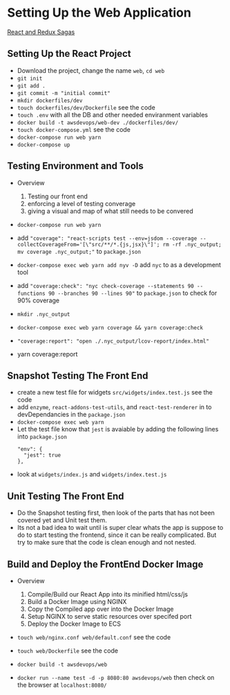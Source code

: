 # Setting Up the Web Application

  [React and Redux Sagas](https://start.jcolemorrison.com/react-and-redux-sagas-authentication-app-tutorial/)


## Setting Up the React Project
  * Download the project, change the name `web`, `cd web`
  * `git init`
  * `git add .`
  * `git commit -m "initial commit"`
  * `mkdir dockerfiles/dev`
  * `touch dockerfiles/dev/Dockerfile` see the code
  * `touch .env` with all the DB and other needed enviranment variables
  * `docker build -t awsdevops/web-dev ./dockerfiles/dev/`
  * `touch docker-compose.yml` see the code
  * `docker-compose run web yarn`
  * `docker-compose up`

## Testing Environment and Tools
  * Overview
    1. Testing our front end
    2. enforcing a level of testing converage
    3. giving a visual and map of what still needs to be convered

  * `docker-compose run web yarn`
  * add `"coverage": "react-scripts test --env=jsdom --coverage --collectCoverageFrom='[\"src/**/*.{js,jsx}\"]'; rm -rf .nyc_output; mv coverage .nyc_output;"` to `package.json`
  * `docker-compose exec web yarn add nyv -D` add `nyc` to as a development tool
  * add `"coverage:check": "nyc check-coverage --statements 90 --functions 90 --branches 90 --lines 90"` to `package.json` to check for 90% coverage
  * `mkdir .nyc_output`
  * `docker-compose exec web yarn coverage && yarn coverage:check`
  * `"coverage:report": "open ./.nyc_output/lcov-report/index.html"`
  * yarn coverage:report



## Snapshot Testing The Front End
  * create a new test file for widgets `src/widgets/index.test.js` see the code
  * add `enzyme`, `react-addons-test-utils`, and `react-test-renderer` in to devDependancies in the `package.json`
  * `docker-compose exec web yarn`
  * Let the test file know that `jest` is avaiable by adding the following lines into `package.json`
    ```
    "env": {
      "jest": true
    },
    ```
  * look at `widgets/index.js` and `widgets/index.test.js`


## Unit Testing The Front End
  * Do the Snapshot testing first, then look of the parts that has not been covered yet and Unit test them.
  * Its not a bad idea to wait until is super clear whats the app is suppose to do to start testing the frontend, since it can be really complicated. But try to make sure that the code is clean enough and not nested.


## Build and Deploy the FrontEnd Docker Image
  * Overview
    1. Compile/Build our React App into its minified html/css/js
    2. Build a Docker Image using NGINX
    3. Copy the Compiled app over into the Docker Image
    4. Setup NGINX to serve static resources over specifed port
    5. Deploy the Docker Image to ECS

  * `touch web/nginx.conf web/default.conf` see the code
  * `touch web/Dockerfile` see the code
  * `docker build -t awsdevops/web`
  * `docker run --name test -d -p 8080:80 awsdevops/web` then check on the browser at `localhost:8080/`
